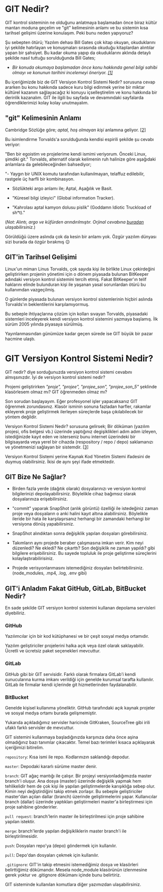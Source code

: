 # GIT Nedir?

GIT kontrol sisteminin ne olduğunu anlatmaya başlamadan önce biraz kültür mantarı moduna geçelim ve "git" kelimesinin anlamı ve bu sistemin kısa tarihsel gelişimi üzerine konulaşım. Peki bunu neden yapıyoruz?

Şu sebepten ötürü; Yazılım dehası Bill Gates çok kitap okuyan, okuduklarını iyi şekilde hatırlayan ve konuşmaları sırasında okuduğu kitaplardan alıntılar yapan bir şahsiyet. Bu kadar okuma yapıp da okuduklarını aklında detaylı şekilde nasıl tuttuğu sorulduğunda Bill Gates;

- *Bir konuda okumaya başlamadan önce konu hakkında genel bilgi sahibi olmayı ve konunun tarihini incelemeyi öneriyor. [[1]](https://www.dunyahalleri.com/bill-gatesin-okuduklarini-hatirlama-yontemi/)*

Bu içeriğimizde biz de GIT Versiyon Kontrol Sistemi Nedir? sorusuna cevap ararken bu konu hakkında sadece kuru bilgi edinmek yerine bir miktar kültürel kazanım sağlayacağız ki konuyu içselleştirelim ve konu hakkında bir derinlik kazanalım. GIT ile ilgili bu sayfada ve devamındaki sayfalarda öğrendiklerimizi kolay kolay unutmayalım.

## "git" Kelimesinin Anlamı

Cambridge Sözlüğe göre; *aptal, hoş olmayan kişi* anlamına geliyor. [[2]](https://dictionary.cambridge.org/dictionary/english/git)

Bu isimlendirme Torvalds'a sorulduğunda kendisi espirili şekilde şu cevabı veriyor:

"Ben bir egoistim ve projelerime kendi ismimi veriyorum. Önceki Linux, şimdiki git."
Torvalds, alternatif olarak kelimenin ruh halinize göre aşağıdaki anlamlara da gelebileceğinden bahsediyor;

"- Yaygın bir UNIX komutu tarafından kullanılmayan, telaffuz edilebilir, rastgele üç harfli bir kombinasyon.

- Sözlükteki argo anlamı ile; Aptal, Aşağılık ve Basit.

- "Küresel bilgi izleyici" (Global information Tracker).

- "Kahrolası aptal kamyon dolusu pislik" (Goddamn Idiotic Truckload of sh*t)."

 (*Not: Alıntı, argo ve küfürden arındırılmıştır. Orjinal cevabına [buradan](https://git.wiki.kernel.org/index.php/GitFaq#Why_the_.27Git.27_name.3F) ulaşabilirsiniz.*)


Görüldüğü üzere aslında çok da kesin bir anlamı yok. Özgür yazılım dünyası sizi burada da özgür bırakmış :wink:


## GIT'in Tarihsel Gelişimi

Linux'un mimarı	Linus Torvalds, çok sayıda kişi ile birlikte Linux çekirdeğini geliştirirken projenin yönetimi için o dönem piyasada bulunan BitKeeper adındaki versiyon kontrol sistemini tercih etmiş. Fakat BitKeeper'ın telif haklarını elinde bulunduran kişi ile yaşanan yasal sorunlardan ötürü bu kullanımdan vazgeçilmiş.

O günlerde piyasada bulunan versiyon kontrol sistemlerinin hiçbiri aslında Torvalds'ın beklentilerini karşılamıyormuş.

Bu sebeple ihtiyaçlarına çözüm için kolları sıvayan Torvalds, piyasadaki sistemleri inceleyerek kendi versiyon kontrol sistemini yazmaya başlamış. İlk sürüm 2005 yılında piyasaya sürülmüş. 

Yayınlanmasından günümüze kadar geçen sürede ise GIT büyük bir pazar hacmine ulaştı.

# GIT Versiyon Kontrol Sistemi Nedir?

GIT nedir? diye sorduğunuzda versiyon kontrol sistemi cevabını almışsınızdır. İyi de versiyon kontrol sistemi nedir? 

Projemi geliştirirken *"proje", "projee", "projee_son", "projee_son_5"* şeklinde klasörlesem olmaz mı? GIT öğrenmeden olmaz mı?

Son sorudan başlayayım. Eğer profesyonel işler yapacaksanız GIT öğrenmek zorundasınız. Klasör isminin sonuna fazladan harfler, rakamlar ekleyerek proje geliştirmek ilerleyen süreçlerde başa çıkılabilecek bir yöntem değildir.

Versiyon Kontrol Sistemi Nedir? sorusuna gelirsek; Bir döküman (yazılım projesi, ofis belgesi vb.) üzerinde yaptığınız degişiklikleri adım adım izleyen, istediğinizde kayıt eden ve isterseniz bunu internet üzerindeki bir bilgisayarda veya yerel bir cihazda (respository / repo / depo) saklamanızı ve yönetmenizi sağlayan bir sistemdir. [[3]](https://medium.com/@furkanalaybeg/versiyon-kontrol-sistemi-nedir-2f47bb830064)

Versiyon Kontrol Sistemi yerine Kaynak Kod Yönetim Sistemi ifadesini de duymuş olabilirsiniz. İkisi de aynı şeyi ifade etmektedir.

## GIT Bize Ne Sağlar?

- Birden fazla yerde (dağıtık olarak) dosyalarınızı ve versiyon kontrol bilgilerinizi depolayabilirsiniz. Böylelikle cihaz bağımsız olarak dosyalarınıza erişebilirsiniz.

- "commit" yaparak SnapShot (anlık görüntü) özelliği ile istedeğiniz zaman proje veya dosyaların o anki halini kayıt altına alabilirsiniz. Böylelikle ileride bir hata ile karşılaşırsanız herhangi bir zamandaki herhangi bir versiyona dönüş yapabilirsiniz.

- SnapShot alındıktan sonra değişiklik yapılan dosyaları görebilirsiniz.

- Takımların aynı projede beraber çalışmasına imkan verir. Kim neyi düzenledi? Ne ekledi? Ne çıkarttı? Son değişiklik ne zaman yapıldı? gibi bilgilere erişebilirsiniz. Bu sayede topluluk ile proje geliştirme süreçlerini kolaylaştırabilirisiniz.

- Projede verisyonlanmasını istemediğiniz dosyaları belirtebilirsiniz. (node_modules, .mp4, .log, .env gibi)

## GIT'i Anladım Fakat GitHub, GitLab, BitBucket Nedir?

En sade şekilde GIT versiyon kontrol sistemini kullanan depolama servisleri diyebiliriz.

### GitHub

Yazılımcılar için bir kod kütüphanesi ve bir çeşit sosyal medya ortamıdır.

Yazılım geliştiriciler projelerini halka açık veya özel olarak saklayabilir. Ücretli ve ücretsiz paket seçenekleri mevcuttur.

### GitLab

GitHub gibi bir GIT servisidir. Farklı olarak firmalara GitLab'i kendi sunucularına kurma imkanı verildiği için genelde kurumsal tarafta kullanılır. GitLab ile firmalar kendi içlerinde git hizmetlerinden faydalanabilir.

### BitBucket

Genelde kişisel kullanıma yöneliktir. GitHub tarafındaki açık kaynak projeler ve sosyal medya ortamı burada gelişmemiştir.

Yukarıda açıkladığımız servisler haricinde GitKraken, SourceTree gibi irili ufaklı farklı servisler de mevcuttur.

GIT sistemini kullanmaya başladığınızda karşınıza daha önce aşina olmadığınız bazı tanımlar çıkacaktır. Temel bazı terimleri kısaca açıklayarak içeriğimizi bitirelim.

`repository`: Kısa ismi ile repo. Kodlarınızın saklandığı depodur.

`master`: Depodaki kararlı sürüme master denir.

`branch`: GIT ağaç mantığı ile çalışır. Bir projeyi versiyonladığımızda master branch'i oluşur. Ana dosya (master) üzerinde değişklik yapmak hem tehlikelidir hem de çok kişi ile yapılan geliştirmelerde karışıklığa sebep olur. Kimin neyi değiştirdiğini takip etmek zorlaşır. Bu sebeple geliştiriciler master'dan açılan dallar (branch) üzerinde geliştirmelerini yapar. Kullanıcılar branch (dallar) üzerinde yaptıkları geliştirmeleri master'a birleştirmesi için proje sahibine gönderirler.

`pull request`: branch'lerin master ile birleştirilmesi için proje sahibine yapılan istektir.

`merge`: branch'lerde yapılan değişikliklerin master branch'i ile birleştirilmesidir.

`push`: Dosyaları repo'ya (depo) göndermek için kullanılır.

`pull`: Depo'dan dosyaları çekmek için kullanılır.

`.gitignore`: GIT'in takip etmesini istemediğimiz dosya ve klasörleri belirttiğimiz dökümandır. Mesela node_module klasörünün izlenmesine gerek yoktur ve .gitignore dökümanı içinde bunu belirtiriz.

GIT sisteminde kullanılan komutlara diğer yazımızdan ulaşabilirsiniz.
